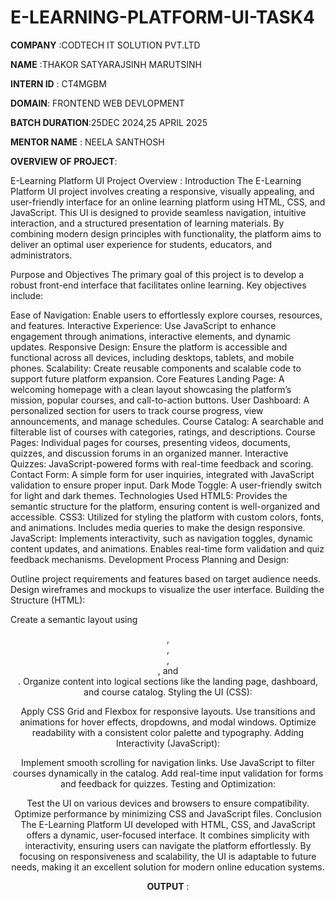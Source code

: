 # E-LEARNING-PLATFORM-UI-TASK4

**COMPANY** :CODTECH IT SOLUTION PVT.LTD

**NAME**  :THAKOR SATYARAJSINH MARUTSINH

**INTERN ID** : CT4MGBM

**DOMAIN**: FRONTEND WEB DEVLOPMENT

**BATCH DURATION**:25DEC 2024,25 APRIL 2025

**MENTOR NAME** : NEELA SANTHOSH

**OVERVIEW OF PROJECT**:

E-Learning Platform UI Project Overview :
Introduction
The E-Learning Platform UI project involves creating a responsive, visually appealing, and user-friendly interface for an online learning platform using HTML, CSS, and JavaScript. This UI is designed to provide seamless navigation, intuitive interaction, and a structured presentation of learning materials. By combining modern design principles with functionality, the platform aims to deliver an optimal user experience for students, educators, and administrators.

Purpose and Objectives
The primary goal of this project is to develop a robust front-end interface that facilitates online learning. Key objectives include:

Ease of Navigation: Enable users to effortlessly explore courses, resources, and features.
Interactive Experience: Use JavaScript to enhance engagement through animations, interactive elements, and dynamic updates.
Responsive Design: Ensure the platform is accessible and functional across all devices, including desktops, tablets, and mobile phones.
Scalability: Create reusable components and scalable code to support future platform expansion.
Core Features
Landing Page: A welcoming homepage with a clean layout showcasing the platform’s mission, popular courses, and call-to-action buttons.
User Dashboard: A personalized section for users to track course progress, view announcements, and manage schedules.
Course Catalog: A searchable and filterable list of courses with categories, ratings, and descriptions.
Course Pages: Individual pages for courses, presenting videos, documents, quizzes, and discussion forums in an organized manner.
Interactive Quizzes: JavaScript-powered forms with real-time feedback and scoring.
Contact Form: A simple form for user inquiries, integrated with JavaScript validation to ensure proper input.
Dark Mode Toggle: A user-friendly switch for light and dark themes.
Technologies Used
HTML5: Provides the semantic structure for the platform, ensuring content is well-organized and accessible.
CSS3:
Utilized for styling the platform with custom colors, fonts, and animations.
Includes media queries to make the design responsive.
JavaScript:
Implements interactivity, such as navigation toggles, dynamic content updates, and animations.
Enables real-time form validation and quiz feedback mechanisms.
Development Process
Planning and Design:

Outline project requirements and features based on target audience needs.
Design wireframes and mockups to visualize the user interface.
Building the Structure (HTML):

Create a semantic layout using <header>, <nav>, <main>, <section>, and <footer>.
Organize content into logical sections like the landing page, dashboard, and course catalog.
Styling the UI (CSS):

Apply CSS Grid and Flexbox for responsive layouts.
Use transitions and animations for hover effects, dropdowns, and modal windows.
Optimize readability with a consistent color palette and typography.
Adding Interactivity (JavaScript):

Implement smooth scrolling for navigation links.
Use JavaScript to filter courses dynamically in the catalog.
Add real-time input validation for forms and feedback for quizzes.
Testing and Optimization:

Test the UI on various devices and browsers to ensure compatibility.
Optimize performance by minimizing CSS and JavaScript files.
Conclusion
The E-Learning Platform UI developed with HTML, CSS, and JavaScript offers a dynamic, user-focused interface. It combines simplicity with interactivity, ensuring users can navigate the platform effortlessly. By focusing on responsiveness and scalability, the UI is adaptable to future needs, making it an excellent solution for modern online education systems.


**OUTPUT** :




